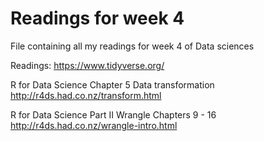 # Readings for week 4 #

File containing all my readings for week 4 of Data sciences

Readings: https://www.tidyverse.org/

R for Data Science Chapter 5 Data transformation http://r4ds.had.co.nz/transform.html

R for Data Science Part II Wrangle Chapters 9 - 16 http://r4ds.had.co.nz/wrangle-intro.html

